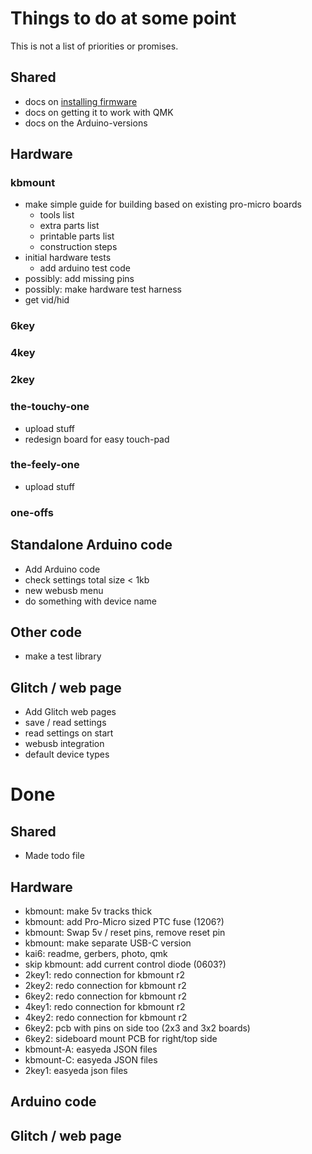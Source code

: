 # Things to do at some point

This is not a list of priorities or promises.

## Shared

* docs on [installing firmware](docs/firmware.md)
* docs on getting it to work with QMK
* docs on the Arduino-versions

## Hardware

### kbmount

* make simple guide for building based on existing pro-micro boards
  * tools list
  * extra parts list
  * printable parts list
  * construction steps
* initial hardware tests
  * add arduino test code
* possibly: add missing pins
* possibly: make hardware test harness
* get vid/hid

### 6key

### 4key

### 2key

### the-touchy-one

* upload stuff
* redesign board for easy touch-pad

### the-feely-one

* upload stuff

### one-offs

## Standalone Arduino code

* Add Arduino code
* check settings total size < 1kb
* new webusb menu
* do something with device name

## Other code

* make a test library

## Glitch / web page

* Add Glitch web pages
* save / read settings
* read settings on start
* webusb integration
* default device types

# Done

## Shared

* Made todo file

## Hardware

* kbmount: make 5v tracks thick
* kbmount: add Pro-Micro sized PTC fuse (1206?)
* kbmount: Swap 5v / reset pins, remove reset pin
* kbmount: make separate USB-C version
* kai6: readme, gerbers, photo, qmk
* skip kbmount: add current control diode (0603?)
* 2key1: redo connection for kbmount r2
* 2key2: redo connection for kbmount r2
* 6key2: redo connection for kbmount r2
* 4key1: redo connection for kbmount r2
* 4key2: redo connection for kbmount r2
* 6key2: pcb with pins on side too (2x3 and 3x2 boards)
* 6key2: sideboard mount PCB for right/top side
* kbmount-A: easyeda JSON files
* kbmount-C: easyeda JSON files
* 2key1: easyeda json files

## Arduino code

## Glitch / web page

